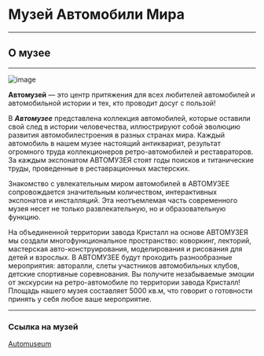 # Музей Автомобили Мира
***
## О музее
___
![image](https://static.tildacdn.com/tild3835-6565-4733-a635-376365373634/DSC_1303.jpg)

**Автомузей** — это центр притяжения для всех любителей автомобилей
и автомобильной истории и тех, кто проводит досуг с пользой!

В ***Автомузее*** представлена коллекция автомобилей, которые оставили свой след в истории человечества, иллюстрируют собой эволюцию развития автомобилестроения в разных странах мира. Каждый автомобиль в нашем музее настоящий антиквариат, результат огромного труда коллекционеров ретро-автомобилей и реставраторов. За каждым экспонатом АВТОМУЗЕЯ стоят годы поисков и титанические труды, проведенные в реставрационных мастерских.

Знакомство с увлекательным миром автомобилей в АВТОМУЗЕЕ сопровождается значительным количеством, интерактивных экспонатов и инсталляций. Эта неотъемлемая часть современного музея несет не только развлекательную, но и образовательную функцию.

На объединенной территории завода Кристалл на основе АВТОМУЗЕЯ мы создали многофункциональное пространство: коворкинг, лекторий, мастерская авто-конструирования, моделирования и рисования для детей и взрослых. В АВТОМУЗЕЕ будут проходить разнообразные мероприятия: авторалли, слеты участников автомобильных клубов, детские спортивные соревнования. Вы получите незабываемые эмоции от экскурсии на ретро-автомобиле по территории завода Кристалл! Площадь нашего музея составляет 5000 кв.м, что говорит о готовности принять у себя любое ваше мероприятие.
___
### Ссылка на музей 
[Automuseum][1]

[1]:https://automuseum.ru 





